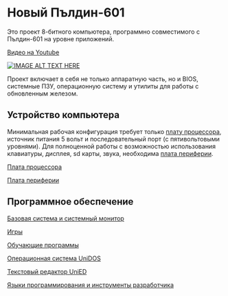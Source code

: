# Новый Пълдин-601

Это проект 8-битного компьютера, программно совместимого с Пълдин-601 на уровне приложений. 

[Видео на Youtube](https://www.youtube.com/watch?v=-_IdSySlPXs)

[![IMAGE ALT TEXT HERE](https://img.youtube.com/vi/-_IdSySlPXs/0.jpg)](https://www.youtube.com/watch?v=-_IdSySlPXs)

Проект включает в себя не только аппаратную часть, но и BIOS, системные ПЗУ, операционную систему и утилиты для работы с обновленным железом.

## Устройство компьютера

Минимальная рабочая конфигурация требует только [плату процессора](cpu-mem.md), источник питания 5 вольт и последовательный порт (с пятивольтовыми уровнями). Для полноценной работы с возможностью использования клавиатуры, дисплея, sd карты, звука, необходима [плата периферии](ext-mod.md).

[Плата процессора](cpu-mem.md)

[Плата периферии](ext-mod.md)

## Программное обеспечение

[Базовая система и системный монитор](https://pyldin.info/document/unibios_rus.htm)

[Игры]()

[Обучающие программы]()

[Операционная система UniDOS](https://pyldin.info/document/unidos_rus.htm)

[Текстовый редактор UniED](https://pyldin.info/document/unied_rus.htm)

[Языки программирования и инструменты разработчика](devtools.md)

